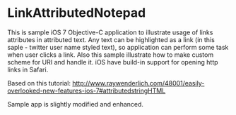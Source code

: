 # LinkAttributedNotepad

This is sample iOS 7 Objective-C application to illustrate usage of links attributes in attributed text. Any text can be highlighted as a link (in this saple - twitter user name styled text), so application can perform some task when user clicks a link. Also this sample illustrate how to make custom scheme for URI and handle it. iOS have build-in support for opening http links in Safari.


Based on this tutorial: http://www.raywenderlich.com/48001/easily-overlooked-new-features-ios-7#attributedstringHTML

Sample app is slightly modified and enhanced.



